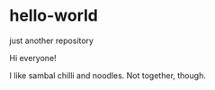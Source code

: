 # hello-world
just another repository

Hi everyone!

I like sambal chilli and noodles. Not together, though.
